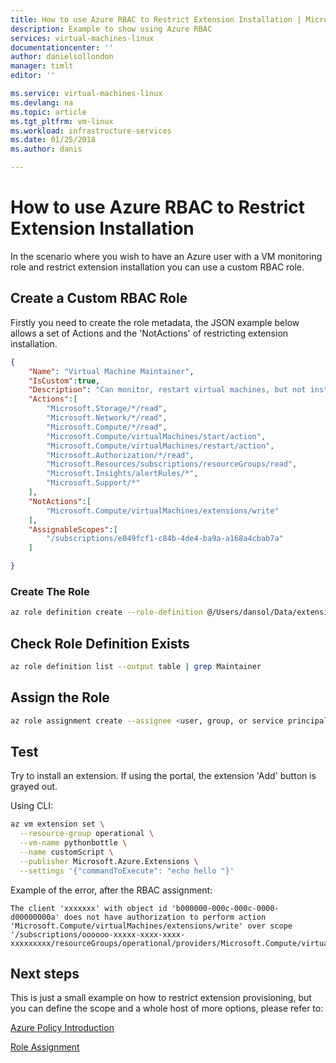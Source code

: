 ```yaml
---
title: How to use Azure RBAC to Restrict Extension Installation | Microsoft Docs
description: Example to show using Azure RBAC
services: virtual-machines-linux 
documentationcenter: ''
author: danielsollondon 
manager: timlt 
editor: ''

ms.service: virtual-machines-linux
ms.devlang: na
ms.topic: article
ms.tgt_pltfrm: vm-linux
ms.workload: infrastructure-services
ms.date: 01/25/2018
ms.author: danis

---
```


# How to use Azure RBAC to Restrict Extension Installation
In the scenario where you wish to have an Azure user with a VM monitoring role and restrict extension installation you can use a custom RBAC role.

## Create a Custom RBAC Role
Firstly you need to create the role metadata, the JSON example below allows a set of Actions and the 'NotActions' of restricting extension installation.


```json
{
    "Name": "Virtual Machine Maintainer",
    "IsCustom":true,
    "Description": "Can monitor, restart virtual machines, but not install extensions",
    "Actions":[
        "Microsoft.Storage/*/read",
        "Microsoft.Network/*/read",
        "Microsoft.Compute/*/read",
        "Microsoft.Compute/virtualMachines/start/action",
        "Microsoft.Compute/virtualMachines/restart/action",
        "Microsoft.Authorization/*/read",
        "Microsoft.Resources/subscriptions/resourceGroups/read",
        "Microsoft.Insights/alertRules/*",
        "Microsoft.Support/*"
    ],
    "NotActions":[
        "Microsoft.Compute/virtualMachines/extensions/write"
    ],
    "AssignableScopes":[
        "/subscriptions/e049fcf1-c84b-4de4-ba9a-a168a4cbab7a"
    ]

}
```
### Create The Role
```bash
az role definition create --role-definition @/Users/dansol/Data/extensions/howto/role.json
```
## Check Role Definition Exists
```bash
az role definition list --output table | grep Maintainer
```
## Assign the Role
```bash
az role assignment create --assignee <user, group, or service principal> --role "Virtual Machine Maintainer"
```
## Test
Try to install an extension. If using the portal, the extension 'Add' button is grayed out.

Using CLI:
```bash
az vm extension set \
  --resource-group operational \
  --vm-name pythonbottle \
  --name customScript \
  --publisher Microsoft.Azure.Extensions \
  --settings '{"commandToExecute": "echo hello "}'
```

Example of the error, after the RBAC assignment:
```text
The client 'xxxxxxx' with object id 'b000000-000c-000c-0000-d00000000a' does not have authorization to perform action 'Microsoft.Compute/virtualMachines/extensions/write' over scope '/subscriptions/oooooo-xxxxx-xxxx-xxxx-xxxxxxxxx/resourceGroups/operational/providers/Microsoft.Compute/virtualMachines/pythonbottle/extensions/customScript'.

```
## Next steps
This is just a small example on how to restrict extension provisioning, but you can define the scope and a whole host of more options, please refer to:

[Azure Policy Introduction](https://docs.microsoft.com/en-us/azure/azure-policy/azure-policy-introduction)

[Role Assignment](https://docs.microsoft.com/en-us/cli/azure/role/assignment?view=azure-cli-latest#az_role_assignment_create)
